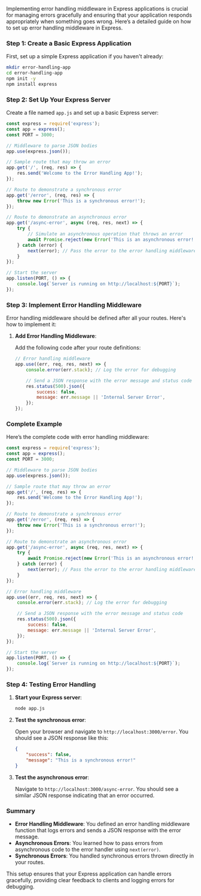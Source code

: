 Implementing error handling middleware in Express applications is crucial for managing errors gracefully and ensuring that your application responds appropriately when something goes wrong. Here’s a detailed guide on how to set up error handling middleware in Express.

### Step 1: Create a Basic Express Application

First, set up a simple Express application if you haven't already:

```bash
mkdir error-handling-app
cd error-handling-app
npm init -y
npm install express
```

### Step 2: Set Up Your Express Server

Create a file named `app.js` and set up a basic Express server:

```javascript
const express = require('express');
const app = express();
const PORT = 3000;

// Middleware to parse JSON bodies
app.use(express.json());

// Sample route that may throw an error
app.get('/', (req, res) => {
    res.send('Welcome to the Error Handling App!');
});

// Route to demonstrate a synchronous error
app.get('/error', (req, res) => {
    throw new Error('This is a synchronous error!');
});

// Route to demonstrate an asynchronous error
app.get('/async-error', async (req, res, next) => {
    try {
        // Simulate an asynchronous operation that throws an error
        await Promise.reject(new Error('This is an asynchronous error!'));
    } catch (error) {
        next(error); // Pass the error to the error handling middleware
    }
});

// Start the server
app.listen(PORT, () => {
    console.log(`Server is running on http://localhost:${PORT}`);
});
```

### Step 3: Implement Error Handling Middleware

Error handling middleware should be defined after all your routes. Here's how to implement it:

1. **Add Error Handling Middleware**:

   Add the following code after your route definitions:

   ```javascript
   // Error handling middleware
   app.use((err, req, res, next) => {
       console.error(err.stack); // Log the error for debugging

       // Send a JSON response with the error message and status code
       res.status(500).json({
           success: false,
           message: err.message || 'Internal Server Error',
       });
   });
   ```

### Complete Example

Here’s the complete code with error handling middleware:

```javascript
const express = require('express');
const app = express();
const PORT = 3000;

// Middleware to parse JSON bodies
app.use(express.json());

// Sample route that may throw an error
app.get('/', (req, res) => {
    res.send('Welcome to the Error Handling App!');
});

// Route to demonstrate a synchronous error
app.get('/error', (req, res) => {
    throw new Error('This is a synchronous error!');
});

// Route to demonstrate an asynchronous error
app.get('/async-error', async (req, res, next) => {
    try {
        await Promise.reject(new Error('This is an asynchronous error!'));
    } catch (error) {
        next(error); // Pass the error to the error handling middleware
    }
});

// Error handling middleware
app.use((err, req, res, next) => {
    console.error(err.stack); // Log the error for debugging

    // Send a JSON response with the error message and status code
    res.status(500).json({
        success: false,
        message: err.message || 'Internal Server Error',
    });
});

// Start the server
app.listen(PORT, () => {
    console.log(`Server is running on http://localhost:${PORT}`);
});
```

### Step 4: Testing Error Handling

1. **Start your Express server**:

   ```bash
   node app.js
   ```

2. **Test the synchronous error**:

   Open your browser and navigate to `http://localhost:3000/error`. You should see a JSON response like this:

   ```json
   {
       "success": false,
       "message": "This is a synchronous error!"
   }
   ```

3. **Test the asynchronous error**:

   Navigate to `http://localhost:3000/async-error`. You should see a similar JSON response indicating that an error occurred.

### Summary

- **Error Handling Middleware**: You defined an error handling middleware function that logs errors and sends a JSON response with the error message.
- **Asynchronous Errors**: You learned how to pass errors from asynchronous code to the error handler using `next(error)`.
- **Synchronous Errors**: You handled synchronous errors thrown directly in your routes.

This setup ensures that your Express application can handle errors gracefully, providing clear feedback to clients and logging errors for debugging.